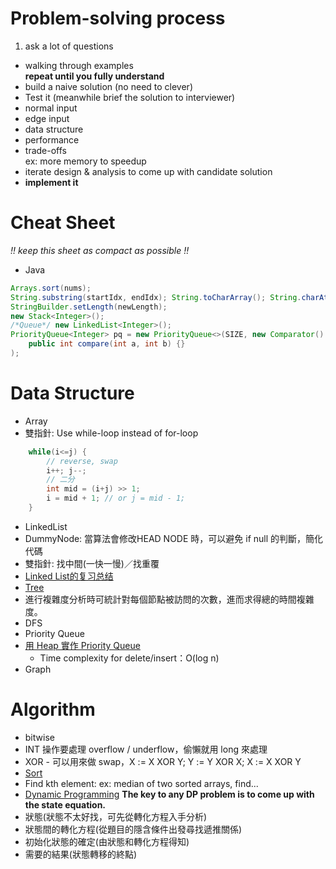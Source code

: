 # Problem-solving process
1. ask a lot of questions
* walking through examples  
**repeat until you fully understand**
* build a naive solution (no need to clever)
* Test it (meanwhile brief the solution to interviewer)
 * normal input
 * edge input
 * data structure
 * performance
 * trade-offs  
 ex: more memory to speedup
* iterate design & analysis to come up with candidate solution
* **implement it**

# Cheat Sheet
*!! keep this sheet as compact as possible !!*

* Java
```Java
Arrays.sort(nums);
String.substring(startIdx, endIdx); String.toCharArray(); String.charAt(idx);
StringBuilder.setLength(newLength);
new Stack<Integer>();
/*Queue*/ new LinkedList<Integer>();
PriorityQueue<Integer> pq = new PriorityQueue<>(SIZE, new Comparator() {
    public int compare(int a, int b) {}
);
```

# Data Structure
* Array
 * 雙指針: Use while-loop instead of for-loop
```java
    while(i<=j) {
        // reverse, swap
        i++; j--;
        // 二分
        int mid = (i+j) >> 1;
        i = mid + 1; // or j = mid - 1;
    }
```
* LinkedList
 * DummyNode: 當算法會修改HEAD NODE 時，可以避免 if null 的判斷，簡化代碼  
 * 雙指針: 找中間(一快一慢)／找重覆
 * [Linked List的复习总结](http://www.jianshu.com/p/3d4be8cbf94b)
* [Tree](./Tree.md)
 * 進行複雜度分析時可統計對每個節點被訪問的次數，進而求得總的時間複雜度。
 * DFS
* Priority Queue
 * [用 Heap 實作 Priority Queue](http://pages.cs.wisc.edu/~vernon/cs367/notes/11.PRIORITY-Q.html)
   * Time complexity for delete/insert：O(log n)
* Graph
# Algorithm
* bitwise
 * INT 操作要處理 overflow / underflow，偷懶就用 long 來處理
 * XOR - 可以用來做 swap，X := X XOR Y; Y := Y XOR X; X := X XOR Y
* [Sort](./Sort.md)
 * Find kth element: ex: median of two sorted arrays, find...
* [Dynamic Programming](./DP.md)
**The key to any DP problem is to come up with the state equation.**  
 * 狀態(狀態不太好找，可先從轉化方程入手分析)
 * 狀態間的轉化方程(從題目的隱含條件出發尋找遞推關係)
 * 初始化狀態的確定(由狀態和轉化方程得知)
 * 需要的結果(狀態轉移的終點)
